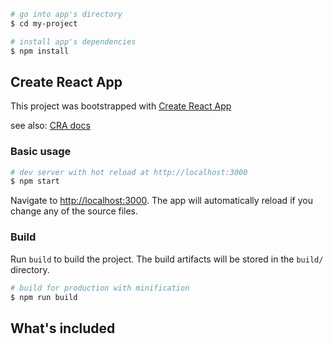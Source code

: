 
``` bash
# go into app's directory
$ cd my-project

# install app's dependencies
$ npm install
```

## Create React App
This project was bootstrapped with [Create React App](https://github.com/facebook/create-react-app)

see also:
[CRA docs](https://create-react-app.dev/docs/getting-started)

### Basic usage

``` bash
# dev server with hot reload at http://localhost:3000
$ npm start
```

Navigate to [http://localhost:3000](http://localhost:3000). The app will automatically reload if you change any of the source files.

### Build

Run `build` to build the project. The build artifacts will be stored in the `build/` directory.

```bash
# build for production with minification
$ npm run build
```

## What's included

